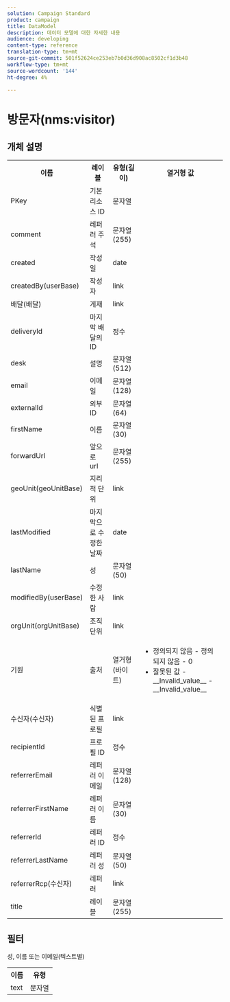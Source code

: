 ```yaml
---
solution: Campaign Standard
product: campaign
title: DataModel
description: 데이터 모델에 대한 자세한 내용
audience: developing
content-type: reference
translation-type: tm+mt
source-git-commit: 501f52624ce253eb7b0d36d908ac8502cf1d3b48
workflow-type: tm+mt
source-wordcount: '144'
ht-degree: 4%

---
```



# 방문자(nms:visitor)

## 개체 설명

<table>
    <tr>
        <th>이름</th>
        <th>레이블</th>
        <th>유형(길이)</th>
        <th>열거형 값</th>
    </tr>
    <tr>
        <td>PKey</td>
        <td>기본 리소스 ID</td>
        <td>문자열 </td>
        <td> </td>
    </tr>
    <tr>
        <td>comment</td>
        <td>레퍼러 주석</td>
        <td>문자열(255)</td>
        <td> </td>
    </tr>
    <tr>
        <td>created</td>
        <td>작성일</td>
        <td>date </td>
        <td> </td>
    </tr>
    <tr>
        <td>createdBy(userBase)</td>
        <td>작성자</td>
        <td>link </td>
        <td> </td>
    </tr>
    <tr>
        <td>배달(배달)</td>
        <td>게재</td>
        <td>link </td>
        <td> </td>
    </tr>
    <tr>
        <td>deliveryId</td>
        <td>마지막 배달의 ID</td>
        <td>정수 </td>
        <td> </td>
    </tr>
    <tr>
        <td>desk</td>
        <td>설명</td>
        <td>문자열(512)</td>
        <td> </td>
    </tr>
    <tr>
        <td>email</td>
        <td>이메일</td>
        <td>문자열(128)</td>
        <td> </td>
    </tr>
    <tr>
        <td>externalId</td>
        <td>외부 ID</td>
        <td>문자열(64)</td>
        <td> </td>
    </tr>
    <tr>
        <td>firstName</td>
        <td>이름</td>
        <td>문자열(30)</td>
        <td> </td>
    </tr>
    <tr>
        <td>forwardUrl</td>
        <td>앞으로 url</td>
        <td>문자열(255)</td>
        <td> </td>
    </tr>
    <tr>
        <td>geoUnit(geoUnitBase)</td>
        <td>지리적 단위</td>
        <td>link </td>
        <td> </td>
    </tr>
    <tr>
        <td>lastModified</td>
        <td>마지막으로 수정한 날짜</td>
        <td>date </td>
        <td> </td>
    </tr>
    <tr>
        <td>lastName</td>
        <td>성</td>
        <td>문자열(50)</td>
        <td> </td>
    </tr>
    <tr>
        <td>modifiedBy(userBase)</td>
        <td>수정한 사람</td>
        <td>link </td>
        <td> </td>
    </tr>
    <tr>
        <td>orgUnit(orgUnitBase)</td>
        <td>조직 단위</td>
        <td>link </td>
        <td> </td>
    </tr>
    <tr>
        <td>기원</td>
        <td>출처</td>
        <td>열거형(바이트) </td>
        <td>
            <ul>
            <li>정의되지 않음 - 정의되지 않음 - 0</li>
            <li>잘못된 값 - __Invalid_value__ - __Invalid_value__</li>
            </ul>
        </td>
    </tr>
    <tr>
        <td>수신자(수신자)</td>
        <td>식별된 프로필</td>
        <td>link </td>
        <td> </td>
    </tr>
    <tr>
        <td>recipientId</td>
        <td>프로필 ID</td>
        <td>정수 </td>
        <td> </td>
    </tr>
    <tr>
        <td>referrerEmail</td>
        <td>레퍼러 이메일</td>
        <td>문자열(128)</td>
        <td> </td>
    </tr>
    <tr>
        <td>referrerFirstName</td>
        <td>레퍼러 이름</td>
        <td>문자열(30)</td>
        <td> </td>
    </tr>
    <tr>
        <td>referrerId</td>
        <td>레퍼러 ID</td>
        <td>정수 </td>
        <td> </td>
    </tr>
    <tr>
        <td>referrerLastName</td>
        <td>레퍼러 성</td>
        <td>문자열(50)</td>
        <td> </td>
    </tr>
    <tr>
        <td>referrerRcp(수신자)</td>
        <td>레퍼러</td>
        <td>link </td>
        <td> </td>
    </tr>
    <tr>
        <td>title</td>
        <td>레이블</td>
        <td>문자열(255)</td>
        <td> </td>
    </tr>
</table>

## 필터

성, 이름 또는 이메일(텍스트별)</p>

<table>
        <tr>
        <th>이름</th>
        <th>유형</th>
        </tr>
        <tr>
        <td>text</td>
        <td>문자열</td>
        </tr>
    </table>